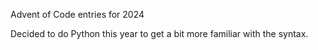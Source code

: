 Advent of Code entries for 2024

Decided to do Python this year to get a bit more familiar with the syntax.